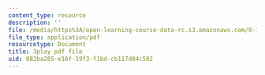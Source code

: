 ```yaml
---
content_type: resource
description: ''
file: /media/https%3A/open-learning-course-data-rc.s3.amazonaws.com/9-13-the-human-brain-spring-2019/882ba285e16f19f3f1bdcb117d04c502_ppxK4R8XWfU.pdf
file_type: application/pdf
resourcetype: Document
title: 3play pdf file
uid: 882ba285-e16f-19f3-f1bd-cb117d04c502
---
```

